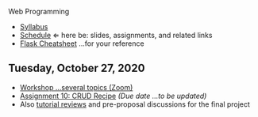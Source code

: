 Web Programming


- [Syllabus](syllabus.md)
- [Schedule](schedule.md)   &lArr; here be: slides, assignments, and related links
- [Flask Cheatsheet](flask-cheatsheet.md) ...for your reference

## Tuesday, October 27, 2020

- [Workshop ...several topics (Zoom)](https://rochester.zoom.us/j/94256404116)
- [Assignment 10: CRUD Recipe](assignment10-crud/instructions.md) *(Due date ...to be updated)*
- Also [tutorial reviews](https://docs.google.com/spreadsheets/d/1sLVw6UWpY4K66Z32Xu3Pw9Lp-xgXGgagto_YrTUl35w/edit#gid=52214594) and pre-proposal discussions for the final project


